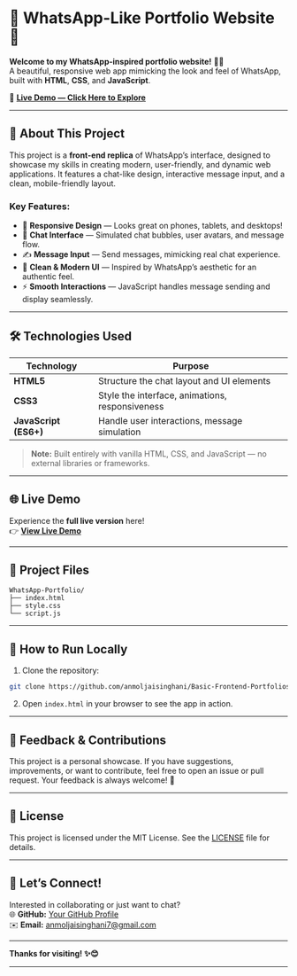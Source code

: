 # 📱 WhatsApp-Like Portfolio Website 🌟

**Welcome to my WhatsApp-inspired portfolio website!** 🚀✨  
A beautiful, responsive web app mimicking the look and feel of WhatsApp, built with **HTML**, **CSS**, and **JavaScript**.  

🔗 **[Live Demo — Click Here to Explore](https://portfolio3-htmlcssjs.netlify.app/)**

---

## 🎯 About This Project

This project is a **front-end replica** of WhatsApp’s interface, designed to showcase my skills in creating modern, user-friendly, and dynamic web applications. It features a chat-like design, interactive message input, and a clean, mobile-friendly layout.

### Key Features:
- 📱 **Responsive Design** — Looks great on phones, tablets, and desktops!  
- 💬 **Chat Interface** — Simulated chat bubbles, user avatars, and message flow.  
- ✍️ **Message Input** — Send messages, mimicking real chat experience.  
- 🎨 **Clean & Modern UI** — Inspired by WhatsApp’s aesthetic for an authentic feel.  
- ⚡ **Smooth Interactions** — JavaScript handles message sending and display seamlessly.

---

## 🛠️ Technologies Used

| Technology | Purpose |
|--------------|---------|
| **HTML5** | Structure the chat layout and UI elements |
| **CSS3**  | Style the interface, animations, responsiveness |
| **JavaScript (ES6+)** | Handle user interactions, message simulation |

> **Note:** Built entirely with vanilla HTML, CSS, and JavaScript — no external libraries or frameworks.

---

## 🌐 Live Demo

Experience the **full live version** here!  
👉 [**View Live Demo**](https://portfolio3-htmlcssjs.netlify.app/)

---

## 📁 Project Files

```plaintext
WhatsApp-Portfolio/
├── index.html
├── style.css
└── script.js
```

---

## 🚀 How to Run Locally

1. Clone the repository:  
```bash
git clone https://github.com/anmoljaisinghani/Basic-Frontend-Portfolios.git
```
2. Open `index.html` in your browser to see the app in action.

---

## 🤝 Feedback & Contributions

This project is a personal showcase. If you have suggestions, improvements, or want to contribute, feel free to open an issue or pull request. Your feedback is always welcome! 🚀

---

## 📜 License

This project is licensed under the MIT License. See the [LICENSE](LICENSE) file for details.

---

## 🔗 Let’s Connect!

Interested in collaborating or just want to chat?  
🌐 **GitHub:** [Your GitHub Profile](https://github.com/anmoljaisinghani)  
✉️ **Email:** anmoljaisinghani7@gmail.com

---

**Thanks for visiting! ✨😊**

---
